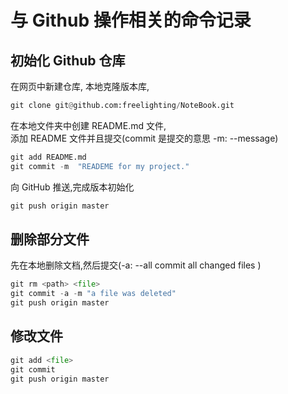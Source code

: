 # 与 Github 操作相关的命令记录

## 初始化 Github 仓库  
在网页中新建仓库, 
本地克隆版本库,  

```python
git clone git@github.com:freelighting/NoteBook.git
```

在本地文件夹中创建 README.md 文件,  
添加 README 文件并且提交(commit 是提交的意思 -m: --message)  

```python
git add README.md  
git commit -m  "READEME for my project." 
```

向 GitHub 推送,完成版本初始化  

```python
git push origin master
```

## 删除部分文件
先在本地删除文档,然后提交(-a: --all commit all changed files )  

```python
git rm <path> <file>
git commit -a -m "a file was deleted" 
git push origin master
```
## 修改文件  

```python
git add <file>  
git commit  
git push origin master
```
